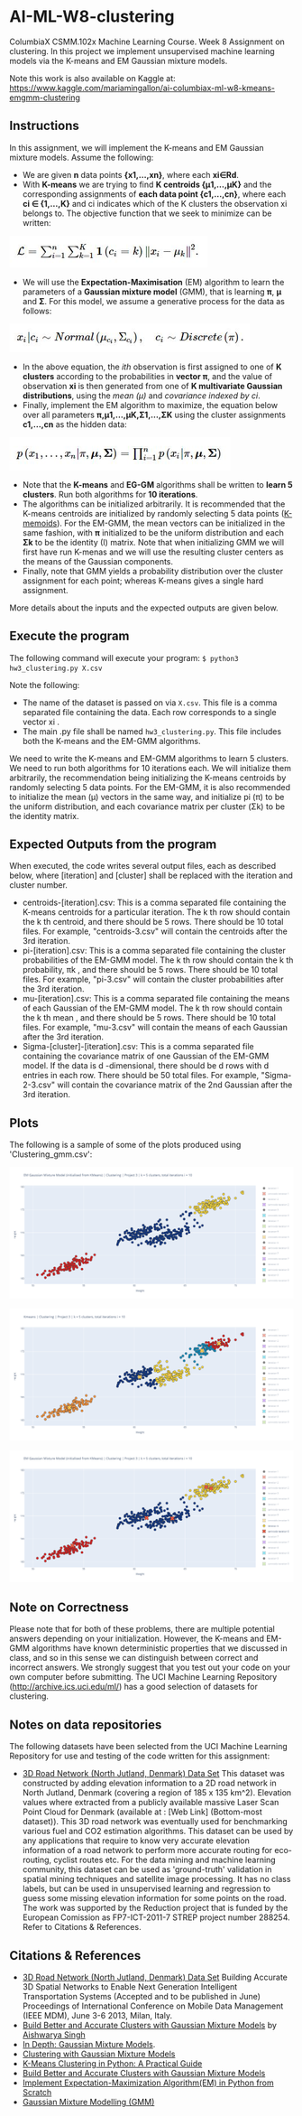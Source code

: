 ﻿# AI-ML-W8-clustering

ColumbiaX CSMM.102x Machine Learning Course. Week 8 Assignment on clustering. In this project we implement unsupervised machine learning models via the K-means and EM Gaussian mixture models.

Note this work is also available on Kaggle at: https://www.kaggle.com/mariamingallon/ai-columbiax-ml-w8-kmeans-emgmm-clustering


## Instructions

In this assignment, we will implement the K-means and EM Gaussian mixture models. Assume the following:

- We are given **n** data points **{x1,…,xn}**, where each **xi∈Rd**.
- With **K-means** we are trying to find **K centroids {μ1,…,μK}** and the corresponding assignments of **each data point {c1,…,cn}**, where each **ci ∈ {1,…,K}** and ci indicates which of the K clusters the observation xi belongs to. The objective function that we seek to minimize can be written:

![equation_1: L=∑ni=1∑Kk=11(ci=k)∥xi−μk∥2.](./ref/eq1.JPG?raw=true)

- We will use the **Expectation-Maximisation** (EM) algorithm to learn the parameters of a **Gaussian mixture model** (GMM), that is learning **π**, **μ** and **Σ**. For this model, we assume a generative process for the data as follows:

![equation_2: xi|ci∼Normal(μci,Σci),ci∼Discrete(π).](./ref/eq2.JPG?raw=true)

- In the above equation, the  *ith* observation is first assigned to one of  **K  clusters** according to the probabilities in **vector  π**, and the value of observation  **xi**  is then generated from one of  **K multivariate Gaussian distributions**, using the *mean (μ)* and *covariance indexed by ci*. 
- Finally, implement the EM algorithm to maximize, the equation below over all parameters **π,μ1,…,μK,Σ1,…,ΣK** using the cluster assignments **c1,…,cn** as the hidden data:

![equation_3: p(x1,…,xn|π,μ,Σ)=∏ni=1p(xi|π,μ,Σ).](./ref/eq3.JPG?raw=true)

- Note that the **K-means** and **EG-GM** algorithms shall be written to **learn 5 clusters**. Run both algorithms for **10 iterations**. 
- The algorithms can be initialized arbitrarily. It is recommended that the K-means centroids are initialized by randomly selecting 5 data points ([K-memoids](https://en.wikipedia.org/wiki/K-medoids)). For the EM-GMM, the mean vectors can be initialized in the same fashion, with **π** initialized to be the uniform distribution and each **Σk** to be the identity (I) matrix. Note that when initializing GMM we will first have run K-menas and we will use the resulting cluster centers as the means of the Gaussian components.
- Finally, note that GMM yields a probability distribution over the cluster assignment for each point; whereas K-means gives a single hard assignment.

More details about the inputs and the expected outputs are given below.

## Execute the program

The following command will execute your program:
`$ python3 hw3_clustering.py X.csv`

Note the following:
- The name of the dataset is passed on via `X.csv`. This file is a comma separated file containing the data. Each row corresponds to a single vector xi .
- The main .py file shall be named `hw3_clustering.py`. This file includes both the K-means and the EM-GMM algorithms.

We need to write the K-means and EM-GMM algorithms to learn 5 clusters. We need to run both algorithms for 10 iterations each. We will initialize them arbitrarily, the recommendation being initializing the K-means centroids by randomly selecting 5 data points. For the EM-GMM, it is also recommended to initialize the mean (μ) vectors in the same way, and initialize pi (π) to be the uniform distribution, and each covariance matrix per cluster (Σk) to be the identity matrix. 

## Expected Outputs from the program

When executed, the code writes several output files, each as described below, where [iteration] and [cluster] shall be replaced with the iteration and cluster number.

- centroids-[iteration].csv: This is a comma separated file containing the K-means centroids for a particular iteration. The  k th row should contain the  k th centroid, and there should be 5 rows. There should be 10 total files. For example, "centroids-3.csv" will contain the centroids after the 3rd iteration.
- pi-[iteration].csv: This is a comma separated file containing the cluster probabilities of the EM-GMM model. The  k th row should contain the  k th probability,  πk , and there should be 5 rows. There should be 10 total files. For example, "pi-3.csv" will contain the cluster probabilities after the 3rd iteration.
- mu-[iteration].csv: This is a comma separated file containing the means of each Gaussian of the EM-GMM model. The  k th row should contain the  k th mean , and there should be 5 rows. There should be 10 total files. For example, "mu-3.csv" will contain the means of each Gaussian after the 3rd iteration.
- Sigma-[cluster]-[iteration].csv: This is a comma separated file containing the covariance matrix of one Gaussian of the EM-GMM model. If the data is  d -dimensional, there should be  d  rows with  d  entries in each row. There should be 50 total files. For example, "Sigma-2-3.csv" will contain the covariance matrix of the 2nd Gaussian after the 3rd iteration.

## Plots

The following is a sample of some of the plots produced using 'Clustering_gmm.csv':

![plot1](./images/newplot1.png?raw=true)

![plot2](./images/newplot2.png?raw=true)

![plot3](./images/newplot3.png?raw=true)


## Note on Correctness

Please note that for both of these problems, there are multiple potential answers depending on your initialization. However, the K-means and EM-GMM algorithms have known deterministic properties that we discussed in class, and so in this sense we can distinguish between correct and incorrect answers. We strongly suggest that you test out your code on your own computer before submitting. The UCI Machine Learning Repository (http://archive.ics.uci.edu/ml/) has a good selection of datasets for clustering.


## Notes on data repositories

The following datasets have been selected from the UCI Machine Learning Repository for use and testing of the code written for this assignment:

- [3D Road Network (North Jutland, Denmark) Data Set](http://archive.ics.uci.edu/ml/datasets/3D+Road+Network+%28North+Jutland%2C+Denmark%29) This dataset was constructed by adding elevation information to a 2D road network in North Jutland, Denmark (covering a region of 185 x 135 km^2). Elevation values where extracted from a publicly available massive Laser Scan Point Cloud for Denmark (available at : [Web Link] (Bottom-most dataset)). This 3D road network was eventually used for benchmarking various fuel and CO2 estimation algorithms. This dataset can be used by any applications that require to know very accurate elevation information of a road network to perform more accurate routing for eco-routing, cyclist routes etc. For the data mining and machine learning community, this dataset can be used as 'ground-truth' validation in spatial mining techniques and satellite image processing. It has no class labels, but can be used in unsupervised learning and regression to guess some missing elevation information for some points on the road. The work was supported by the Reduction project that is funded by the European Comission as FP7-ICT-2011-7 STREP project number 288254. Refer to Citations & References.

## Citations & References

- [3D Road Network (North Jutland, Denmark) Data Set](http://archive.ics.uci.edu/ml/datasets/3D+Road+Network+%28North+Jutland%2C+Denmark%29) Building Accurate 3D Spatial Networks to Enable Next Generation Intelligent Transportation Systems (Accepted and to be published in June) Proceedings of International Conference on Mobile Data Management (IEEE MDM), June 3-6 2013, Milan, Italy.
- [Build Better and Accurate Clusters with Gaussian Mixture Models](https://www.analyticsvidhya.com/blog/2019/10/gaussian-mixture-models-clustering/) by [Aishwarya Singh](https://www.analyticsvidhya.com/blog/author/aishwaryasingh/)
- [In Depth: Gaussian Mixture Models](https://jakevdp.github.io/PythonDataScienceHandbook/05.12-gaussian-mixtures.html).
- [Clustering with Gaussian Mixture Models](https://pythonmachinelearning.pro/clustering-with-gaussian-mixture-models/)
- [K-Means Clustering in Python: A Practical Guide](https://realpython.com/k-means-clustering-python/)
- [Build Better and Accurate Clusters with Gaussian Mixture Models](https://medium.com/analytics-vidhya/build-better-and-accurate-clusters-with-gaussian-mixture-models-ba9851154b1c)
- [Implement Expectation-Maximization Algorithm(EM) in Python from Scratch](https://towardsdatascience.com/implement-expectation-maximization-em-algorithm-in-python-from-scratch-f1278d1b9137)
- [Gaussian Mixture Modelling (GMM)](https://towardsdatascience.com/gaussian-mixture-modelling-gmm-833c88587c7f)
